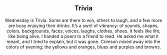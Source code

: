 <div align="center">

## Trivia

Wednesday is Trivia. Some are there to win, others to laugh, and a few more are busy enjoying their drinks. 
It’s a swirl of vibrancy: of sounds, shapes, colors, backgrounds, faces, voices, laughs, clothes, shoes. 
It feels like life; like being alive. 
I handed a poem to a friend to read. 
He asked me what it meant, and I tried to explain, but it was gone.
Crimson mixed away into the colors of evening; the yellows and oranges, blues and purples and browns. 